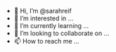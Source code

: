 - 👋 Hi, I’m @sarahreif
- 👀 I’m interested in ...
- 🌱 I’m currently learning ...
- 💞️ I’m looking to collaborate on ...
- 📫 How to reach me ...

<!---
sarahreif/sarahreif is a ✨ special ✨ repository because its `README.md` (this file) appears on your GitHub profile.
You can click the Preview link to take a look at your changes.
--->
